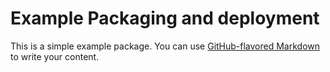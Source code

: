 # Example Packaging and deployment

This is a simple example package. You can use
[GitHub-flavored Markdown](https://guides.github.com/features/mastering-markdown/)
to write your content.
